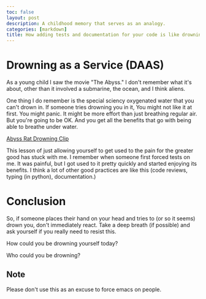 ```yaml
---
toc: false
layout: post
description: A childhood memory that serves as an analogy.
categories: [markdown]
title: How adding tests and documentation for your code is like drowning.
---
```

# Drowning as a Service (DAAS)
As a young child I saw the movie "The Abyss." I don't remember what it's about, other than it involved a submarine, the ocean, and I think aliens.  

One thing I do remember is the special sciency oxygenated water that you can't drown in.  If someone tries drowning you in it, You might not like it at first.
You might panic. It might be more effort than just breathing regular air.  But you're going to be OK. 
And you get all the benefits that go with being able to breathe under water.

[Abyss Rat Drowning Clip](https://www.youtube.com/watch?v=oFFpMqs9kbI)

This lesson of just allowing yourself to get used to the pain for the greater good has stuck with me. I remember when someone first forced
tests on me. It was painful, but I got used to it pretty quickly and started enjoying its benefits. I think a lot of other good practices
are like this (code reviews, typing (in python), documentation.) 

# Conclusion
So, if someone places their hand on your head and tries to (or so it seems) drown you, don't immediately react. Take a deep breath (if possible) and ask yourself if
you really need to resist this. 

How could you be drowning yourself today?

Who could you be drowning?

## Note
Please don't use this as an excuse to force emacs on people.  
